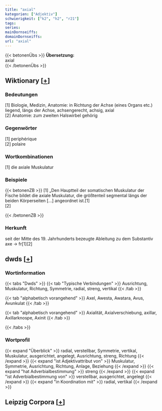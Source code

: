```yaml
---
title: "axial"
kategorien: ["Adjektiv"]
schwierigkeit: ["k2", "h2", "r21"]
tags:
series:
mainDornseiffs:
domainDornseiffs:
url: "axial"
---
```


{{< betonenÜbs >}}
**Übersetzung:**  
axial  
{{< /betonenÜbs >}}

## Wiktionary [[+](https://de.wiktionary.org/wiki/axial)]

### Bedeutungen
[1] Biologie, Medizin, Anatomie: in Richtung der Achse (eines Organs etc.) liegend, längs der Achse, achsengerecht, achsig, axial  
[2] Anatomie: zum zweiten Halswirbel gehörig  

### Gegenwörter
[1] periphérique  
[2] polaire  

### Wortkombinationen
[1] die axiale Muskulatur  

### Beispiele
{{< betonenZB >}}
[1] „Den Hauptteil der somatischen Muskulatur der Fische bildet die axiale Muskulatur, die größtenteil segmental längs der beiden Körperseiten […] angeordnet ist.[1]  
[2]  

{{< /betonenZB >}}
### Herkunft
seit der Mitte des 19. Jahrhunderts bezeugte Ableitung zu dem Substantiv axe → fr[1][2]  



## dwds [[+](https://www.dwds.de/wb/axial)]

### Wortinformation
{{< tabs "Dwds" >}}
{{< tab "Typische Verbindungen" >}}
Ausrichtung, Muskulatur, Richtung, Symmetrie, radial, streng, vertikal
{{< /tab >}}

{{< tab "alphabetisch vorangehend" >}}
Axel, Awesta, Awatara, Avus, Avunkulat
{{< /tab >}}

{{< tab "alphabetisch vorangehend" >}}
Axialität, Axialverschiebung, axillar, Axillarknospe, Axinit
{{< /tab >}}

{{< /tabs >}}

### Wortprofil
{{< expand "Überblick" >}} radial, verstellbar, Symmetrie, vertikal, Muskulatur, ausgerichtet, angelegt, Ausrichtung, streng, Richtung {{< /expand >}}
{{< expand "ist Adjektivattribut von" >}} Muskulatur, Symmetrie, Ausrichtung, Richtung, Anlage, Beziehung {{< /expand >}}
{{< expand "hat Adverbialbestimmung" >}} streng {{< /expand >}}
{{< expand "ist Adverbialbestimmung von" >}} verstellbar, ausgerichtet, angelegt {{< /expand >}}
{{< expand "in Koordination mit" >}} radial, vertikal {{< /expand >}}

## Leipzig Corpora [[+](https://corpora.uni-leipzig.de/en/res?word=axial&corpusId=deu_newscrawl-public_2018)]

